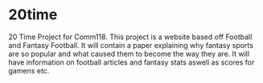# 20time
20 Time Project for Comm118. 
This project is a website based off Football and Fantasy Football. It will contain a paper explaining why fantasy sports are so popular and what caused them to become the way they are. It will have information on football articles and fantasy stats aswell as scores for gamens etc. 
